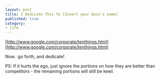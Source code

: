 ```yaml
---
layout: post
title: I Dedicate This To [Insert your boss's name]
published: true
category:
- life
---
```

[http://www.google.com/corporate/tenthings.html](http://www.google.com/corporate/tenthings.html)

Now.. go forth, and dedicate!

PS: If it hurts the ego, just ignore the portions on how they are better than competitors - the remaining portions will still be kewl.


